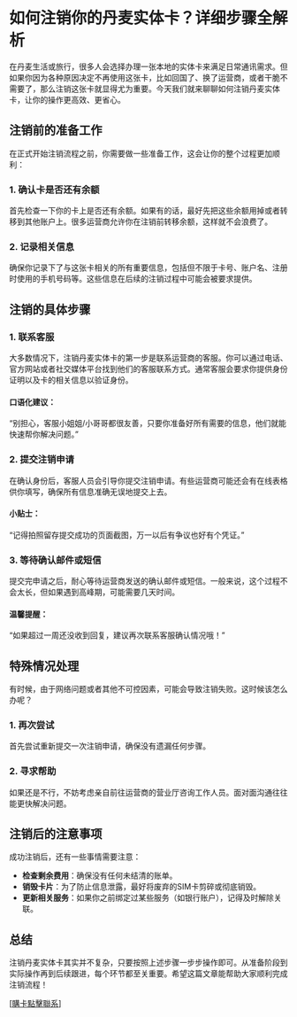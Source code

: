 # 如何注销你的丹麦实体卡？详细步骤全解析

在丹麦生活或旅行，很多人会选择办理一张本地的实体卡来满足日常通讯需求。但如果你因为各种原因决定不再使用这张卡，比如回国了、换了运营商，或者干脆不需要了，那么注销这张卡就显得尤为重要。今天我们就来聊聊如何注销丹麦实体卡，让你的操作更高效、更省心。

## 注销前的准备工作

在正式开始注销流程之前，你需要做一些准备工作，这会让你的整个过程更加顺利：

### 1. 确认卡是否还有余额
首先检查一下你的卡上是否还有余额。如果有的话，最好先把这些余额用掉或者转移到其他账户上。很多运营商允许你在注销前转移余额，这样就不会浪费了。

### 2. 记录相关信息
确保你记录下了与这张卡相关的所有重要信息，包括但不限于卡号、账户名、注册时使用的手机号码等。这些信息在后续的注销过程中可能会被要求提供。

## 注销的具体步骤

### 1. 联系客服
大多数情况下，注销丹麦实体卡的第一步是联系运营商的客服。你可以通过电话、官方网站或者社交媒体平台找到他们的客服联系方式。通常客服会要求你提供身份证明以及卡的相关信息以验证身份。

#### 口语化建议：
“别担心，客服小姐姐/小哥哥都很友善，只要你准备好所有需要的信息，他们就能快速帮你解决问题。”

### 2. 提交注销申请
在确认身份后，客服人员会引导你提交注销申请。有些运营商可能还会有在线表格供你填写，确保所有信息准确无误地提交上去。

#### 小贴士：
“记得拍照留存提交成功的页面截图，万一以后有争议也好有个凭证。”

### 3. 等待确认邮件或短信
提交完申请之后，耐心等待运营商发送的确认邮件或短信。一般来说，这个过程不会太长，但如果遇到高峰期，可能需要几天时间。

#### 温馨提醒：
“如果超过一周还没收到回复，建议再次联系客服确认情况哦！”

## 特殊情况处理

有时候，由于网络问题或者其他不可控因素，可能会导致注销失败。这时候该怎么办呢？

### 1. 再次尝试
首先尝试重新提交一次注销申请，确保没有遗漏任何步骤。

### 2. 寻求帮助
如果还是不行，不妨考虑亲自前往运营商的营业厅咨询工作人员。面对面沟通往往能更快解决问题。

## 注销后的注意事项

成功注销后，还有一些事情需要注意：

- **检查剩余费用**：确保没有任何未结清的账单。
- **销毁卡片**：为了防止信息泄露，最好将废弃的SIM卡剪碎或彻底销毁。
- **更新相关服务**：如果你之前绑定过某些服务（如银行账户），记得及时解除关联。

## 总结

注销丹麦实体卡其实并不复杂，只要按照上述步骤一步步操作即可。从准备阶段到实际操作再到后续跟进，每个环节都至关重要。希望这篇文章能帮助大家顺利完成注销流程！

[[購卡點擊聯系](https://t.me/s/esim1088)]